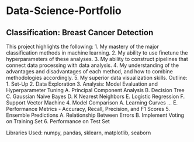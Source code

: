 # Data-Science-Portfolio
## Classification: Breast Cancer Detection
This project highlights the following:
      1. My mastery of the major classification methods in machine learning.
      2. My ability to use finetune the hyperparameters of these analyses. 
      3. My ability to construct pipelines that connect data processing with data analysis.
      4. My understanding of the advantages and disadvantages of each method, and how to combine methodologies accordingly.
      5. My superior data visualization skills.
Outline:
    1. Set-Up
    2. Data Exploration
    3. Analysis: Model Evaluation and Hyperparameter Tuning
        A. Principal Component Analysis
        B. Decision Tree
        C. Gaussian Naive Bayes
        D. K Nearest Neighbors
        E. Logistic Regression
        F. Support Vector Machine
    4. Model Comparison
        A. Learning Curves
              ...
        E. Performance Metrics
            - Accuracy, Recall, Precision, and F1 Scores
    5. Ensemble Predictions
        A. Relationship Between Errors
        B. Implement Voting on Training Set
    6. Performance on Test Set

Libraries Used: numpy, pandas, sklearn, matplotlib, seaborn

